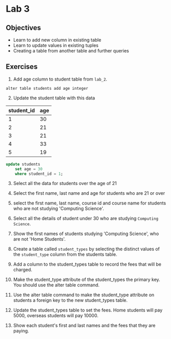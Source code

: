 # Lab 3

## Objectives
- Learn to add new column in existing table
- Learn to update values in existing tuples
- Creating a table from another table and further queries

## Exercises

1. Add age column to student table from `lab_2`.

`alter table students add age integer`

2. Update the student table with this data

| student_id  | age |
| ----------- | --- |
| 1           | 30  |
| 2           | 21  |
| 3           | 21  |
| 4           | 33  |
| 5           | 19  |


```sql
update students 
	set age = 30
	where student_id = 1;
``` 

3. Select all the data for students over the age of 21

4. Select the first name, last name and age for students who are 21 or over

5. select the first name, last name, course id and course name for students who are not studying 'Computing Science'.

6. Select all the details of student under 30 who are studying `Computing Science`.

7. Show the first names of students studying 'Computing Science', who are not 'Home Students'.

8. Create a table called `student_types` by selecting the distinct values of the `student_type` column from the students table. 

9. Add a column to the student_types table to record the fees that will be charged.

10. Make the student_type attribute of the student_types the primary key. You should use the alter table command.

11. Use the alter table command to make the student_type attribute on students a foreign key to the new student_types table.

12. Update the student_types table to set the fees. Home students will pay 5000, overseas students will pay 10000.

13. Show each student's first and last names and the fees that they are paying.
